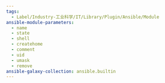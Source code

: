 ```yaml
---
tags:
  - Label/Industry-工业科学/IT/Library/Plugin/Ansible/Module
ansible-module-parameters:
  - name
  - state
  - shell
  - createhome
  - comment
  - uid
  - umask
  - remove
ansible-galaxy-collection: ansible.builtin
---
```

